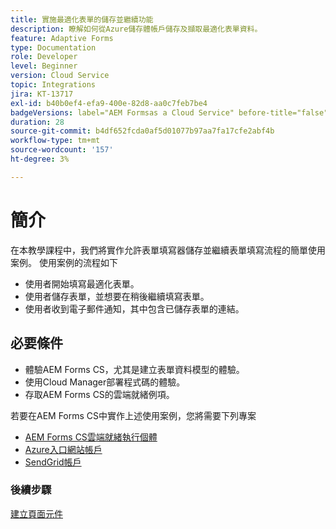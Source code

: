 ```yaml
---
title: 實施最適化表單的儲存並繼續功能
description: 瞭解如何從Azure儲存體帳戶儲存及擷取最適化表單資料。
feature: Adaptive Forms
type: Documentation
role: Developer
level: Beginner
version: Cloud Service
topic: Integrations
jira: KT-13717
exl-id: b40b0ef4-efa9-400e-82d8-aa0c7feb7be4
badgeVersions: label="AEM Formsas a Cloud Service" before-title="false"
duration: 28
source-git-commit: b4df652fcda0af5d01077b97aa7fa17cfe2abf4b
workflow-type: tm+mt
source-wordcount: '157'
ht-degree: 3%

---
```


# 簡介

在本教學課程中，我們將實作允許表單填寫器儲存並繼續表單填寫流程的簡單使用案例。 使用案例的流程如下

* 使用者開始填寫最適化表單。
* 使用者儲存表單，並想要在稍後繼續填寫表單。
* 使用者收到電子郵件通知，其中包含已儲存表單的連結。

## 必要條件

* 體驗AEM Forms CS，尤其是建立表單資料模型的體驗。
* 使用Cloud Manager部署程式碼的體驗。
* 存取AEM Forms CS的雲端就緒例項。

若要在AEM Forms CS中實作上述使用案例，您將需要下列專案

* [AEM Forms CS雲端就緒執行個體](https://experienceleague.adobe.com/docs/experience-manager-learn/cloud-service/forms/developing-for-cloud-service/intellij-and-aem-sync.html?lang=en#set-up-aem-author-instance)
* [Azure入口網站帳戶](https://portal.azure.com/)
* [SendGrid帳戶](https://sendgrid.com/)

### 後續步驟

[建立頁面元件](./page-component.md)
